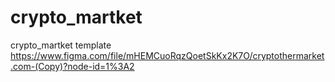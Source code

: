 # crypto_martket
crypto_martket template
https://www.figma.com/file/mHEMCuoRqzQoetSkKx2K7O/cryptothermarket.com-(Copy)?node-id=1%3A2
